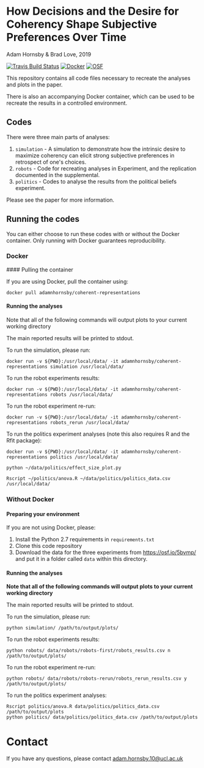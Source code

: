 # How Decisions and the Desire for Coherency Shape Subjective Preferences Over Time
Adam Hornsby & Brad Love, 2019

[![Travis Build Status](https://travis-ci.com/anhornsby/coherent-representations.svg?token=9tuLsSyJNE9sSECQ4whU&branch=master)](https://travis-ci.com/anhornsby/coherent-representations)
[![Docker](https://img.shields.io/badge/Docker-Open%20in%20DockerHub-blue.svg)](https://cloud.docker.com/repository/docker/adamnhornsby/coherent-representations/general)
[![OSF](https://img.shields.io/badge/OSF-View%20data%20on%20OSF-lightgrey.svg)](https://osf.io/5bvmp/)

This repository contains all code files necessary to recreate the analyses and plots in the paper. 

There is also an accompanying Docker container, which can be used to be recreate the results in a controlled environment.

## Codes

There were three main parts of analyses:

1. `simulation` - A simulation to demonstrate how the intrinsic desire to maximize coherency can elicit strong subjective preferences in retrospect of one's choices.
2. `robots` - Code for recreating analyses in Experiment, and the replication documented in the supplemental.
3. `politics` - Codes to analyse the results from the political beliefs experiment.

Please see the paper for more information.

## Running the codes

You can either choose to run these codes with or without the Docker container. Only running with Docker guarantees reproducibility. 

### Docker

#### Pulling the container

If you are using Docker, pull the container using:

```
docker pull adamnhornsby/coherent-representations
```

#### Running the analyses

Note that all of the following commands will output plots to your current working directory

The main reported results will be printed to stdout.

To run the simulation, please run:

```shell
docker run -v ${PWD}:/usr/local/data/ -it adamnhornsby/coherent-representations simulation /usr/local/data/
```

To run the robot experiments results:

```shell
docker run -v ${PWD}:/usr/local/data/ -it adamnhornsby/coherent-representations robots /usr/local/data/
```

To run the robot experiment re-run:

```
docker run -v ${PWD}:/usr/local/data/ -it adamnhornsby/coherent-representations robots_rerun /usr/local/data/
```

To run the politics experiment analyses (note this also requires R and the Rfit package):

```
docker run -v ${PWD}:/usr/local/data/ -it adamnhornsby/coherent-representations politics /usr/local/data/

python ~/data/politics/effect_size_plot.py

Rscript ~/politics/anova.R ~/data/politics/politics_data.csv /usr/local/data/
```

### Without Docker

#### Preparing your environment

If you are not using Docker, please:

1. Install the Python 2.7 requirements in `requirements.txt`
2. Clone this code repository
2. Download the data for the three experiments from https://osf.io/5bvmp/ and put it in a folder called `data` within this directory.

#### Running the analyses

**Note that all of the following commands will output plots to your current working directory**

The main reported results will be printed to stdout.

To run the simulation, please run:

```shell
python simulation/ /path/to/output/plots/
```

To run the robot experiments results:

```shell
python robots/ data/robots/robots-first/robots_results.csv n /path/to/output/plots/
```

To run the robot experiment re-run:

```
python robots/ data/robots/robots-rerun/robots_rerun_results.csv y /path/to/output/plots/
```

To run the politics experiment analyses:

```
Rscript politics/anova.R data/politics/politics_data.csv /path/to/output/plots
python politics/ data/politics/politics_data.csv /path/to/output/plots
```

# Contact

If you have any questions, please contact adam.hornsby.10@ucl.ac.uk